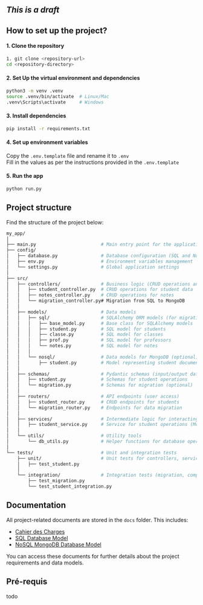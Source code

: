 ## *This is a draft*

## How to set up the project? 

#### 1. Clone the repository
```bash
1. git clone <repository-url>
cd <repository-directory>
```

#### 2. Set Up the virtual environment and dependencies

```bash
python3 -m venv .venv
source .venv/bin/activate  # Linux/Mac
.venv\Scripts\activate     # Windows
```

#### 3. Install dependencies

```bash
pip install -r requirements.txt
```

#### 4. Set up environment variables

Copy the `.env.template` file and rename it to `.env`  
Fill in the values as per the instructions provided in the `.env.template`
#### 5. Run the app

```bash
python run.py
```

## Project structure

Find the structure of the project below:

```bash
my_app/
│
├── main.py                        # Main entry point for the application
├── config/
│   ├── database.py                # Database configuration (SQL and NoSQL)
│   ├── env.py                     # Environment variables management
│   └── settings.py                # Global application settings
│
├── src/
│   ├── controllers/               # Business logic (CRUD operations and migration)
│   │   ├── student_controller.py  # CRUD operations for student data
│   │   ├── notes_controller.py    # CRUD operations for notes
│   │   └── migration_controller.py# Migration from SQL to MongoDB
│   │
│   ├── models/                    # Data models
│   │   ├── sql/                   # SQLAlchemy ORM models (for migration)
│   │   │   ├── base_model.py      # Base class for SQLAlchemy models
│   │   │   ├── student.py         # SQL model for students
│   │   │   ├── classe.py          # SQL model for classes
│   │   │   ├── prof.py            # SQL model for professors
│   │   │   └── notes.py           # SQL model for notes
│   │   │
│   │   └── nosql/                 # Data models for MongoDB (optional)
│   │       ├── student.py         # Model representing student document structure
│   │
│   ├── schemas/                   # Pydantic schemas (input/output data validation)
│   │   ├── student.py             # Schemas for student operations
│   │   └── migration.py           # Schemas for migration (optional)
│   │
│   ├── routers/                   # API endpoints (user access)
│   │   ├── student_router.py      # CRUD endpoints for students
│   │   └── migration_router.py    # Endpoints for data migration
│   │
│   ├── services/                  # Intermediate logic for interacting with NoSQL database (optional)
│   │   ├── student_service.py     # Service for student operations (MongoDB)
│   │
│   └── utils/                     # Utility tools
│       └── db_utils.py            # Helper functions for database operations
│
└── tests/                         # Unit and integration tests
    ├── unit/                      # Unit tests for controllers, services, and routers
    │   ├── test_student.py
    │
    └── integration/               # Integration tests (migration, complete data flow)
        ├── test_migration.py
        └── test_student_integration.py

```


## Documentation

All project-related documents are stored in the `docs` folder. This includes:

- [Cahier des Charges](docs/cahier_de_charges.pdf)
- [SQL Database Model](docs/data_model_sql.pdf)
- [NoSQL MongoDB Database Model](docs/migration_sql_to_nosql.md)

You can access these documents for further details about the project requirements and data models.

## Pré-requis

todo